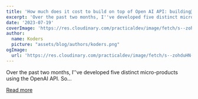 ```yaml
---
title: 'How much does it cost to build on top of Open AI API: building👩‍💻 + covering cost💰'
excerpt: 'Over the past two months, I''ve developed five distinct micro-products using the OpenAI API. So...'
date: '2023-07-19'
coverImage: 'https://res.cloudinary.com/practicaldev/image/fetch/s--zohduHN---/c_imagga_scale,f_auto,fl_progressive,h_420,q_auto,w_1000/https://dev-to-uploads.s3.amazonaws.com/uploads/articles/gsmaazcxypl9ybyygq5l.png'
author:
  name: Koders
  picture: "assets/blog/authors/koders.png"
ogImage:
  url: 'https://res.cloudinary.com/practicaldev/image/fetch/s--zohduHN---/c_imagga_scale,f_auto,fl_progressive,h_420,q_auto,w_1000/https://dev-to-uploads.s3.amazonaws.com/uploads/articles/gsmaazcxypl9ybyygq5l.png'
---
```


Over the past two months, I''ve developed five distinct micro-products using the OpenAI API. So...

[Read more](https://dev.to/shnai0/how-much-does-it-cost-to-build-on-top-of-open-ai-api-building-covering-cost-4777)
